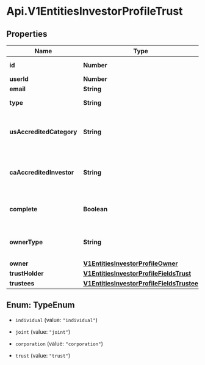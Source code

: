 # Api.V1EntitiesInvestorProfileTrust

## Properties

Name | Type | Description | Notes
------------ | ------------- | ------------- | -------------
**id** | **Number** | Investor Profile id | [optional] 
**userId** | **Number** | User id | [optional] 
**email** | **String** | User email | [optional] 
**type** | **String** | Investor Profile type | [optional] 
**usAccreditedCategory** | **String** | The United States accredited investor information | [optional] 
**caAccreditedInvestor** | **String** | The Canadian accredited investor information | [optional] 
**complete** | **Boolean** | To check if the profile is complete or not | [optional] 
**ownerType** | **String** | Type of the investor profile owner | [optional] 
**owner** | [**V1EntitiesInvestorProfileOwner**](V1EntitiesInvestorProfileOwner.md) |  | [optional] 
**trustHolder** | [**V1EntitiesInvestorProfileFieldsTrust**](V1EntitiesInvestorProfileFieldsTrust.md) |  | [optional] 
**trustees** | [**V1EntitiesInvestorProfileFieldsTrustee**](V1EntitiesInvestorProfileFieldsTrustee.md) |  | [optional] 



## Enum: TypeEnum


* `individual` (value: `"individual"`)

* `joint` (value: `"joint"`)

* `corporation` (value: `"corporation"`)

* `trust` (value: `"trust"`)




